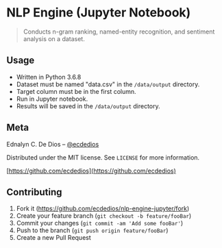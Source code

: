 # NLP Engine (Jupyter Notebook)
> Conducts n-gram ranking, named-entity recognition, and sentiment analysis on a dataset.


## Usage

- Written in Python 3.6.8
- Dataset must be named "data.csv" in the ``/data/output`` directory.
- Target column must be in the first column.
- Run in Jupyter notebook.
- Results will be saved in the ``/data/output`` directory.

## Meta

Ednalyn C. De Dios – [@ecdedios](https://twitter.com/ecdedios)

Distributed under the MIT license. See ``LICENSE`` for more information.

[https://github.com/ecdedios](https://github.com/ecdedios)

## Contributing

1. Fork it (<https://github.com/ecdedios/nlp-engine-jupyter/fork>)
2. Create your feature branch (`git checkout -b feature/fooBar`)
3. Commit your changes (`git commit -am 'Add some fooBar'`)
4. Push to the branch (`git push origin feature/fooBar`)
5. Create a new Pull Request